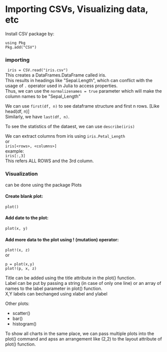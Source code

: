 # Importing CSVs, Visualizing data, etc

Install CSV package by:

```
using Pkg
Pkg.add("CSV")
```

### importing

` iris = CSV.read("iris.csv")`  
This creates a DataFrames.DataFrame called iris.  
This results in headings like "Sepal.Length", which can conflict with the usage of `.` operator used in Julia to access properties.  
Thus, we can use the `normalizenames = true` parameter which will make the column names to be "Sepal_Length"

We can use `first(df, n)` to see dataframe structure and first n rows. [Like head(df, n)]  
Similarly, we have `last(df, n)`.

To see the statistics of the dataest, we can use
`describe(iris)`

We can extract columns from iris using `iris.Petal_Length`  
or  
`iris[<rows>, <columns>]`  
example:  
`iris[:,3]`  
This refers ALL ROWS and the 3rd column.

### Visualization

can be done using the package Plots

#### Create blank plot:

`plot()`

#### Add date to the plot:

`plot(x, y)`

#### Add more data to the plot using ! (mutation) operator:

`plot!(x, z)`  
or

```
p = plot(x,y)
plot!(p, x, z)
```

Title can be added using the title attribute in the plot() function.  
Label can be put by passing a string (in case of only one line) or an array of names to the label parameter in plot() function.  
X,Y labels can bechanged using xlabel and ylabel

Other plots:

- scatter()
- bar()
- histogram()

To show all charts in the same place, we can pass multiple plots into the plot() command and apss an arrangement like (2,2) to the layout attribute of plot() function.
